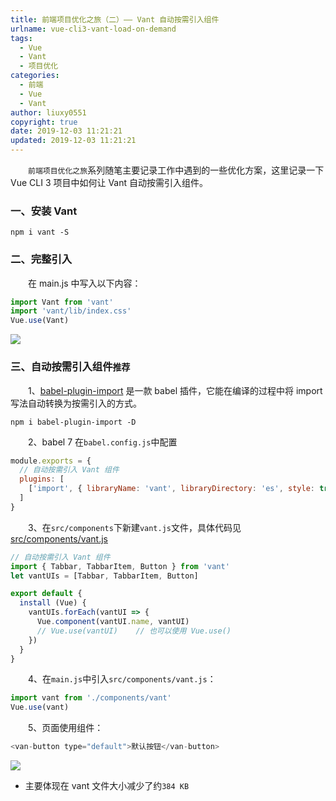```yaml
---
title: 前端项目优化之旅（二）—— Vant 自动按需引入组件
urlname: vue-cli3-vant-load-on-demand
tags:
  - Vue
  - Vant
  - 项目优化
categories:
  - 前端
  - Vue
  - Vant
author: liuxy0551
copyright: true
date: 2019-12-03 11:21:21
updated: 2019-12-03 11:21:21
---
```


&emsp;&emsp;`前端项目优化之旅`系列随笔主要记录工作中遇到的一些优化方案，这里记录一下 Vue CLI 3 项目中如何让 Vant 自动按需引入组件。

<!--more-->


### 一、安装 Vant

``` shell
npm i vant -S
```


### 二、完整引入

&emsp;&emsp;在 main.js 中写入以下内容：

``` javascript
import Vant from 'vant'
import 'vant/lib/index.css'
Vue.use(Vant)
```
![](https://images-hosting.liuxianyu.cn/posts/vue-cli3-vant-load-on-demand/1.png)


### 三、自动按需引入组件`推荐`

&emsp;&emsp;1、[babel-plugin-import](https://github.com/ant-design/babel-plugin-import) 是一款 babel 插件，它能在编译的过程中将 import 写法自动转换为按需引入的方式。

``` shell
npm i babel-plugin-import -D
```

&emsp;&emsp;2、babel 7 在`babel.config.js`中配置

``` javascript
module.exports = {
  // 自动按需引入 Vant 组件
  plugins: [
    ['import', { libraryName: 'vant', libraryDirectory: 'es', style: true }, 'vant']
  ]
}
```

&emsp;&emsp;3、在`src/components`下新建`vant.js`文件，具体代码见 [src/components/vant.js](https://github.com/liuxy0551/vue-cli3-build-optimization/blob/master/src/components/vant.js)

``` javascript
// 自动按需引入 Vant 组件
import { Tabbar, TabbarItem, Button } from 'vant'
let vantUIs = [Tabbar, TabbarItem, Button]

export default {
  install (Vue) {
    vantUIs.forEach(vantUI => {
      Vue.component(vantUI.name, vantUI)
      // Vue.use(vantUI)    // 也可以使用 Vue.use()
    })
  }
}
```

&emsp;&emsp;4、在`main.js`中引入`src/components/vant.js`：

``` javascript
import vant from './components/vant'
Vue.use(vant)
```

&emsp;&emsp;5、页面使用组件：

``` javascript
<van-button type="default">默认按钮</van-button>
```
![](https://images-hosting.liuxianyu.cn/posts/vue-cli3-vant-load-on-demand/2.png)


- 主要体现在 vant 文件大小减少了约`384 KB`
